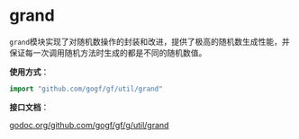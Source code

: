 # grand

`grand`模块实现了对随机数操作的封装和改进，提供了极高的随机数生成性能，并保证每一次调用随机方法时生成的都是不同的随机数值。

**使用方式**：
```go
import "github.com/gogf/gf/util/grand"
```

**接口文档**： 

[godoc.org/github.com/gogf/gf/g/util/grand](https://godoc.org/github.com/gogf/gf/util/grand)

